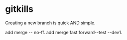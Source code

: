 # gitkills

Creating a new branch is quick AND simple.

add  merge -- no-ff.
add  merge  fast forward--test --dev1.